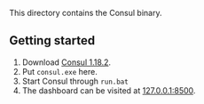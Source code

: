This directory contains the Consul binary.

## Getting started

1) Download [Consul 1.18.2](https://developer.hashicorp.com/consul/install).
2) Put `consul.exe` here.
3) Start Consul through `run.bat`
4) The dashboard can be visited at [127.0.0.1:8500](http://127.0.0.1:8500).